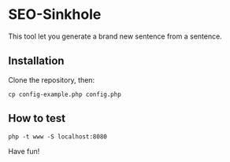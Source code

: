 # SEO-Sinkhole
This tool let you generate a brand new sentence from a sentence.

## Installation

Clone the repository, then:

```
cp config-example.php config.php
```

## How to test

```
php -t www -S localhost:8080
```

Have fun!
